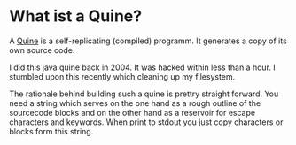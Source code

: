 # What ist a Quine?

A [Quine](http://en.wikipedia.org/wiki/Quine_%28computing%29) is a self-replicating (compiled) programm. It generates a copy of its own source code.

I did this java quine back in 2004. It was hacked within less than a hour. I stumbled upon this recently which cleaning up my filesystem. 

The rationale behind building such a quine is prettry straight forward. 
You need a string which serves on the one hand as a rough outline of the sourcecode blocks and on the other hand as a reservoir for escape characters and keywords.
When print to stdout you just copy characters or blocks form this string.